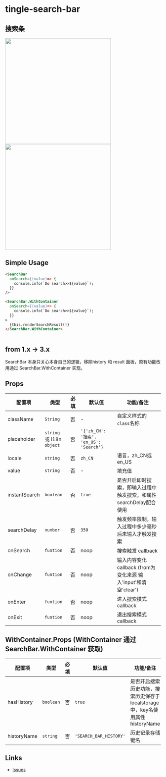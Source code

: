 # tingle-search-bar

## 搜索条

<img src="//gw.alicdn.com/tps/TB1LDd6LXXXXXbkXXXXXXXXXXXX-684-92.png" width="342">

<img src="//gw.alicdn.com/tps/TB1TCV9LXXXXXXgXXXXXXXXXXXX-684-352.png" width="342">


## Simple Usage

```html
<SearchBar
  onSearch={(value)=> {
    console.info(`Do search>>${value}`);
  }}
/>

<SearchBar.WithContainer
  onSearch={(value)=> {
    console.info(`Do search>>${value}`);
  }}
>
  {this.renderSearchResult()}
</SearchBar.WithContainer>
    
```

## from 1.x -> 3.x

SearchBar 本身只关心本身自己的逻辑，移除history 和 result 面板，原有功能改用通过 SearchBar.WithContainer 实现。

## Props

| 配置项        | 类型        | 必填    | 默认值  | 功能/备注                      |
| ---------- | --------- | ----- | ---- | -------------------------- |
| className | `String` | 否 | - | 自定义样式的`class`名称 |
| placeholder | `string`  或 i18n `object` | 否 | `'{'zh_CN': '搜索', 'en_US': 'Search'}` | 
| locale | `string` | 否 | `zh_CN` | 语言，zh_CN或en_US |
| value | `string` | 否 | - | 填充值 |
| instantSearch | `boolean` | 否 | `true` | 是否开启即时搜索，即输入过程中触发搜索，和属性searchDelay配合使用 |
| searchDelay | `number` | 否 | `350` | 触发频率限制，输入过程中多少毫秒后未输入才触发搜索 |
| onSearch | `funtion` | 否 | noop | 搜索触发 callback |
| onChange | `funtion` | 否 | noop | 输入内容变化 callback (from为变化来源 输入'input'和清空'clear') |
| onEnter | `funtion` | 否 | noop | 进入搜索模式 callback |
| onExit | `funtion` | 否 | noop | 退出搜索模式 callback |

## WithContainer.Props (WithContainer 通过 SearchBar.WithContainer 获取)

| 配置项        | 类型        | 必填    | 默认值  | 功能/备注                      |
| ---------- | --------- | ----- | ---- | -------------------------- |
| hasHistory | `boolean` | 否 | `true` | 是否开启搜索历史功能，搜索历史保存于localstorage中，key名使用属性historyName |
| historyName | `string` | 否 | `'SEARCH_BAR_HISTORY'` | 历史记录存储键名 |



## Links

- [Issues](https://github.com/salt-ui/saltui/issues/new)
